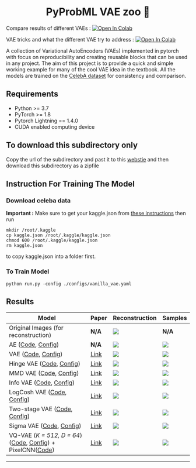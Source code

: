 <h1 align="center">
  <b>PyProbML VAE zoo 🐘 </b><br>
</h1>

Compare results of different VAEs : <a href="https://colab.research.google.com/github/probml/pyprobml/blob/master/scripts/vae/compare_results.ipynb" target="_parent"><img src="https://colab.research.google.com/assets/colab-badge.svg" alt="Open In Colab"/></a>

VAE tricks and what the different VAE try to address : <a href="https://colab.research.google.com/github/probml/pyprobml/blob/master/scripts/vae/vae_tricks.ipynb" target="_parent"><img src="https://colab.research.google.com/assets/colab-badge.svg" alt="Open In Colab"/></a>

A collection of Variational AutoEncoders (VAEs) implemented in pytorch with focus on reproducibility and creating reusable blocks that can be used in any project. The aim of this project is to provide
a quick and simple working example for many of the cool VAE idea in the textbook. All the models are trained on the [CelebA dataset](http://mmlab.ie.cuhk.edu.hk/projects/CelebA.html)
for consistency and comparison. 

## Requirements
- Python >= 3.7
- PyTorch >= 1.8
- Pytorch Lightning  == 1.4.0
- CUDA enabled computing device

## To download this subdirectory only 

Copy the url of the subdirectory and past it to this [webstie](https://download-directory.github.io) and then download this subdirectory as a zipfile

## Instruction For Training The Model

### Download celeba data

**Important :** Make sure to get your kaggle.json from [these instructions](https://github.com/Kaggle/kaggle-api#api-credentials) then run 

```
mkdir /root/.kaggle 
cp kaggle.json /root/.kaggle/kaggle.json
chmod 600 /root/.kaggle/kaggle.json
rm kaggle.json
```

to copy kaggle.json into a folder first. 

### To Train Model

```
python run.py -config ./configs/vanilla_vae.yaml
```

## Results

| Model                                                                  | Paper                                            |Reconstruction | Samples |
|------------------------------------------------------------------------|--------------------------------------------------|---------------|---------|
| Original Images (for reconstruction)                                   |**N/A**                                           |    ![][1]     | **N/A** |
| AE ([Code][ae_code], [Config][ae_config])                              |**N/A**                                           |    ![][2]     | ![][10] |
| VAE ([Code][vae_code], [Config][vae_config])                           |[Link](https://arxiv.org/abs/1312.6114)           |    ![][2]     | ![][10] |
| Hinge VAE ([Code][hingevae_code], [Config][hingevae_config])           |[Link](https://arxiv.org/abs/1606.04934)          |    ![][3]     | ![][11] |
| MMD VAE ([Code][mmdvae_code], [Config][mmdvae_config])                 |[Link](https://arxiv.org/abs/1706.02262)          |    ![][4]     | ![][12] |
| Info VAE   ([Code][infovae_code], [Config][infovae_config])            |[Link](https://arxiv.org/abs/1706.02262)          |    ![][5]     | ![][13] |
| LogCosh VAE   ([Code][logcoshvae_code], [Config][logcoshvae_config])   |[Link](https://openreview.net/forum?id=rkglvsC9Ym)|    ![][6]     | ![][14] |
| Two-stage VAE   ([Code][twostage_code], [Config][twostage_config])     |[Link](https://arxiv.org/abs/1903.05789)          |    ![][7]     | ![][15] |
| Sigma VAE   ([Code][sigma_code], [Config][sigma_config])               |[Link](https://arxiv.org/abs/2006.13202)          |    ![][8]     | ![][16] |
| VQ-VAE (*K = 512, D = 64*) ([Code][vqvae_code], [Config][vqvae_config]) + PixelCNN([Code][pixelCNN_code]) |[Link](https://arxiv.org/abs/1711.00937)          |    ![][9]     | ![][17] |

-----------

[ae_code]: https://github.com/probml/pyprobml/blob/master/scripts/vae/models/vanilla_ae.py
[vae_code]: https://github.com/probml/pyprobml/blob/master/scripts/vae/models/vanilla_vae.py
[mmdvae_code]: https://github.com/probml/pyprobml/blob/master/scripts/vae/models/mmd_vae.py
[hingevae_code]: https://github.com/probml/pyprobml/blob/master/scripts/vae/models/hinge_vae.py
[logcoshvae_code]: https://github.com/probml/pyprobml/blob/master/scripts/vae/models/logcosh_vae.py
[infovae_code]: https://github.com/probml/pyprobml/blob/master/scripts/vae/models/info_vae.py
[vqvae_code]: https://github.com/probml/pyprobml/blob/master/scripts/vae/models/vq_vae.py
[twostage_code]: https://github.com/probml/pyprobml/blob/master/scripts/vae/models/two_stage_vae.py
[sigma_code]: https://github.com/probml/pyprobml/blob/master/scripts/vae/models/sigma_vae.py
[pixelCNN_code]: https://github.com/probml/pyprobml/blob/master/scripts/vae/models/sigma_vae.py

[ae_config]: https://github.com/probml/pyprobml/blob/master/scripts/vae/configs/vanilla_ae.yaml
[vae_config]: https://github.com/probml/pyprobml/blob/master/scripts/vae/configs/vanilla_vae.yaml
[logcoshvae_config]: https://github.com/AntixK/PyTorch-VAE/blob/master/configs/logcosh_vae.yaml
[infovae_config]: https://github.com/probml/pyprobml/blob/master/scripts/vae/configs/info_vae.yaml
[vqvae_config]: https://github.com/AntixK/PyTorch-VAE/blob/master/configs/vq_vae.yaml
[mmdvae_config]: https://github.com/probml/pyprobml/blob/master/scripts/vae/configs/mmd_vae.yaml
[hingevae_config]: https://github.com/probml/pyprobml/blob/master/scripts/vae/configs/hinge_vae.yaml
[twostage_config]: https://github.com/probml/pyprobml/blob/master/scripts/vae/configs/two_stage_vae.yaml
[sigma_config]: https://github.com/probml/pyprobml/blob/master/scripts/vae/configs/sigma_vae.yaml

[1]: https://github.com/probml/pyprobml/blob/master/scripts/vae/assets/original.png
[2]: https://github.com/probml/pyprobml/blob/master/scripts/vae/assets/vanilla_vae_recon.png
[3]: https://github.com/probml/pyprobml/blob/master/scripts/vae/assets/hinge_vae_recon.png
[4]: https://github.com/probml/pyprobml/blob/master/scripts/vae/assets/mmd_vae_recon.png
[5]: https://github.com/probml/pyprobml/blob/master/scripts/vae/assets/info_vae_recon.png
[6]: https://github.com/probml/pyprobml/blob/master/scripts/vae/assets/logcosh_vae_recon.png
[7]: https://github.com/probml/pyprobml/blob/master/scripts/vae/assets/two_stage_vae_recon.png
[8]: https://github.com/probml/pyprobml/blob/master/scripts/vae/assets/sigma_vae_recon.png
[9]: https://github.com/probml/pyprobml/blob/master/scripts/vae/assets/vq_vae_recon.png
[10]: https://github.com/probml/pyprobml/blob/master/scripts/vae/assets/vanilla_vae_samples.png
[11]: https://github.com/probml/pyprobml/blob/master/scripts/vae/assets/hinge_vae_samples.png
[12]: https://github.com/probml/pyprobml/blob/master/scripts/vae/assets/mmd_vae_samples.png
[13]: https://github.com/probml/pyprobml/blob/master/scripts/vae/assets/info_vae_samples.png
[14]: https://github.com/probml/pyprobml/blob/master/scripts/vae/assets/logcosh_vae_samples.png
[15]: https://github.com/probml/pyprobml/blob/master/scripts/vae/assets/two_stage_vae_samples.png
[16]: https://github.com/probml/pyprobml/blob/master/scripts/vae/assets/sigma_vae_samples.png
[17]: https://github.com/probml/pyprobml/blob/master/scripts/vae/assets/vq_vae_samples.png
[18]: https://github.com/probml/pyprobml/blob/master/scripts/vae/assets/vanilla_vae_recon.png
[19]: https://github.com/probml/pyprobml/blob/master/scripts/vae/assets/vanilla_vae_samples.png
